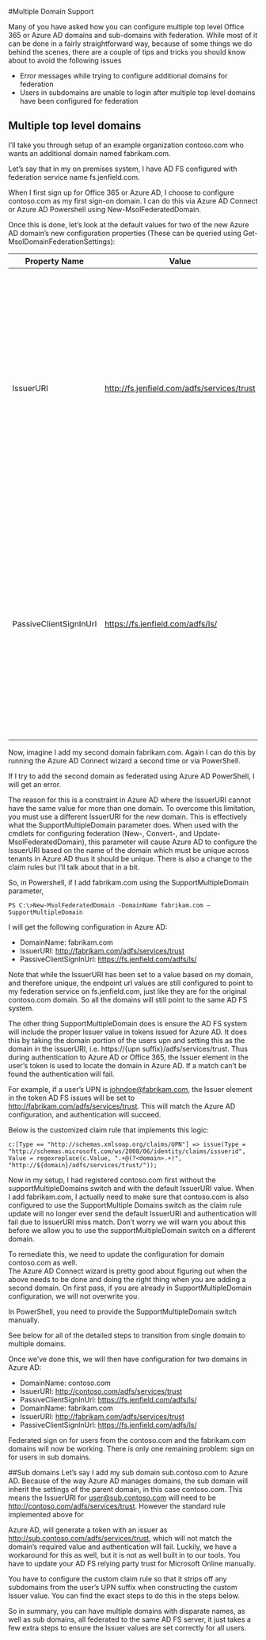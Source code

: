 <properties
	pageTitle="Azure AD Connect Multiple Domains"
	description="This document describes setting up and configuring multiple top level domains with O365 and Azure AD."
	services="active-directory"
	documentationCenter=""
	authors="billmath"
	manager="stevenpo"
	editor="curtand"/>

<tags
	ms.service="active-directory"
	ms.workload="identity"
	ms.tgt_pltfrm="na"
	ms.devlang="na"
	ms.topic="article"
	ms.date="11/20/2015"
	ms.author="billmath"/>

#Multiple Domain Support

Many of you have asked how you can configure multiple top level Office 365 or Azure AD domains and sub-domains with federation.
While most of it can be done in a fairly straightforward way, because of some things we do behind the scenes, there are a couple of tips and tricks you should know about to avoid the following issues

- Error messages while trying to configure additional domains for federation
- Users in subdomains are unable to login after multiple top level domains have been configured for federation

## Multiple top level domains
I’ll take you through setup of an example organization contoso.com who wants an additional domain named fabrikam.com.

Let’s say that in my on premises system, I have AD FS configured with federation service name fs.jenfield.com.  

When I first sign up for Office 365 or Azure AD, I choose to configure contoso.com as my first sign-on domain.  I can do this via Azure AD Connect or Azure AD Powershell using New-MsolFederatedDomain.

Once this is done, let’s look at the default values for two of the new Azure AD domain’s new configuration properties (These can be queried using Get-MsolDomainFederationSettings):

| Property Name | Value | Description|
| ----- | ----- | -----|
|IssuerURI | http://fs.jenfield.com/adfs/services/trust| While it looks like a URL, this property is really just a name for the on premises authentication system, and so the path does not need to resolve to anything.  By default, Azure AD sets this to the value of the federation service identifier in my on premises AD FS configuration.
|PassiveClientSignInUrl|https://fs.jenfield.com/adfs/ls/|This is the location to which passive signin requests will be sent, and it resolves to my actual AD FS system.  Actually there are several “*Url” properties, but we just need to look at one example to illustrate the difference between this property and a URI such as the IssuerURI.

Now, imagine I add my second domain fabrikam.com.  Again I can do this by running the Azure AD Connect wizard a second time or via PowerShell.

If I try to add the second domain as federated using Azure AD PowerShell, I will get an error.

The reason for this is a constraint in Azure AD where the IssuerURI cannot have the same value for more than one domain.  To overcome this limitation, you must use a different IssuerURI for the new domain.  This is effectively what the SupportMultipleDomain parameter does.  When used with the cmdlets for configuring federation (New-, Convert-, and Update-MsolFederatedDomain), this parameter will cause Azure AD to configure the IssuerURI based on the name of the domain which must be unique across tenants in Azure AD thus it should be unique.  There is also a change to the claim rules but I’ll talk about that in a bit.

So, in Powershell, if I add fabrikam.com using the SupportMultipleDomain parameter,

    PS C:\>New-MsolFederatedDomain -DomainName fabrikam.com –SupportMultipleDomain

I will get the following configuration in Azure AD:

- DomainName: fabrikam.com
- IssuerURI: http://fabrikam.com/adfs/services/trust 
- PassiveClientSignInUrl: https://fs.jenfield.com/adfs/ls/ 

Note that while the IssuerURI has been set to a value based on my domain, and therefore unique, the endpoint url values are still configured to point to my federation service on fs.jenfield.com, just like they are for the original contoso.com domain.  So all the domains will still point to the same AD FS system.

The other thing SupportMultipleDomain does is ensure the AD FS system will include the proper Issuer value in tokens issued for Azure AD.  It does this by taking the domain portion of the users upn and setting this as the domain in the issuerURI, i.e. https://{upn suffix}/adfs/services/trust.  Thus during authentication to Azure AD or Office 365, the Issuer element in the user’s token is used to locate the domain in Azure AD.  If a match can’t be found the authentication will fail.

For example, if a user’s UPN is johndoe@fabrikam.com, the Issuer element in the token AD FS issues will be set to http://fabrikam.com/adfs/services/trust.  This will match the Azure AD configuration, and authentication will succeed.

Below is the customized claim rule that implements this logic:

    c:[Type == "http://schemas.xmlsoap.org/claims/UPN"] => issue(Type =   "http://schemas.microsoft.com/ws/2008/06/identity/claims/issuerid", Value = regexreplace(c.Value, ".+@(?<domain>.+)", "http://${domain}/adfs/services/trust/"));

Now in my setup, I had registered contoso.com first without the supportMultipleDomains switch and with the default IssuerURI value.  When I add fabrikam.com, I actually need to make sure that contoso.com is also configured to use the SupportMultiple Domains switch as the claim rule update will no longer ever send the default IssuerURI and authentication will fail due to IssuerURI miss match.  Don’t worry we will warn you about this before we allow you to use the supportMultipleDomain switch on a different domain.

To remediate this, we need to update the configuration for domain contoso.com as well.  
The Azure AD Connect wizard is pretty good about figuring out when the above needs to be done and doing the right thing when you are adding a second domain.  On first pass, if you are already in SupportMultipleDomain configuration, we will not overwrite you.

In PowerShell, you need to provide the SupportMultipleDomain switch manually.

See below for all of the detailed steps to transition from single domain to multiple domains.

Once we’ve done this, we will then have configuration for two domains in Azure AD:

- DomainName: contoso.com
- IssuerURI: http://contoso.com/adfs/services/trust 
- PassiveClientSignInUrl: https://fs.jenfield.com/adfs/ls/ 
- DomainName: fabrikam.com
- IssuerURI: http://fabrikam.com/adfs/services/trust 
- PassiveClientSignInUrl: https://fs.jenfield.com/adfs/ls/ 

Federated sign on for users from the contoso.com and the fabrikam.com domains will now be working.  There is only one remaining problem: sign on for users in sub domains.

##Sub domains
Let’s say I add my sub domain sub.contoso.com to Azure AD.  Because of the way Azure AD manages domains, the sub domain will inherit the settings of the parent domain, in this case contoso.com.  This means the IssuerURI for user@sub.contoso.com will need to be http://contoso.com/adfs/services/trust.  However the standard rule implemented above for 

Azure AD, will generate a token with an issuer as http://sub.contoso.com/adfs/services/trust, which will not match the domain’s required value and authentication will fail.
Luckily, we have a workaround for this as well, but it is not as well built in to our tools.  You have to update your AD FS relying party trust for Microsoft Online manually.  

You have to configure the custom claim rule so that it strips off any subdomains from the user’s UPN suffix when constructing the custom Issuer value.  You can find the exact steps to do this in the steps below.

So in summary, you can have multiple domains with disparate names, as well as sub domains, all federated to the same AD FS server, it just takes a few extra steps to ensure the Issuer values are set correctly for all users.
